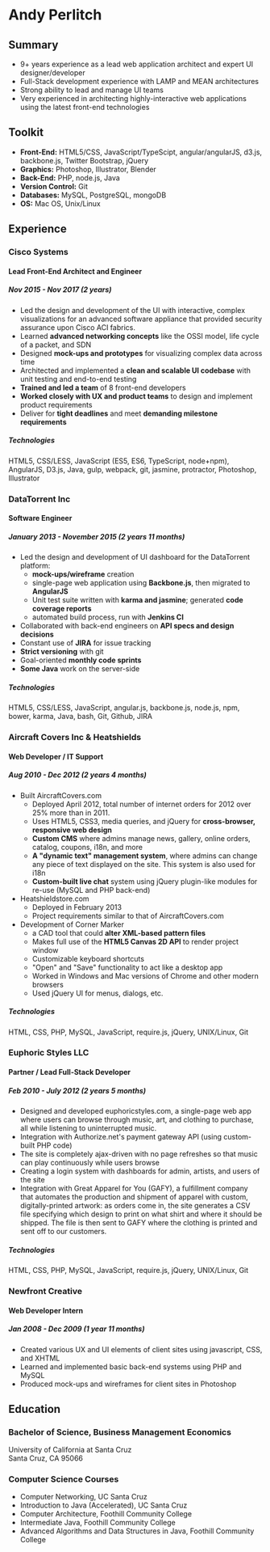 Andy Perlitch
=============

Summary
-------
- 9+ years experience as a lead web application architect and expert UI designer/developer
- Full-Stack development experience with LAMP and MEAN architectures
- Strong ability to lead and manage UI teams
- Very experienced in architecting highly-interactive web applications using the latest front-end technologies

Toolkit
-------
- **Front-End:** HTML5/CSS, JavaScript/TypeScipt, angular/angularJS, d3.js, backbone.js, Twitter Bootstrap, jQuery
- **Graphics:** Photoshop, Illustrator, Blender
- **Back-End:** PHP, node.js, Java
- **Version Control:** Git
- **Databases:** MySQL, PostgreSQL, mongoDB
- **OS:** Mac OS, Unix/Linux

Experience
----------


### Cisco Systems

#### Lead Front-End Architect and Engineer

##### Nov 2015 - Nov 2017 (2 years)

- Led the design and development of the UI with interactive, complex visualizations for an advanced software appliance that provided security assurance upon Cisco ACI fabrics.
- Learned **advanced networking concepts** like the OSSI model, life cycle of a packet, and SDN
- Designed **mock-ups and prototypes** for visualizing complex data across time
- Architected and implemented a **clean and scalable UI codebase** with unit testing and end-to-end testing
- **Trained and led a team** of 8 front-end developers
- **Worked closely with UX and product teams** to design and implement product requirements
- Deliver for **tight deadlines** and meet **demanding milestone requirements**


##### Technologies

HTML5, CSS/LESS, JavaScript (ES5, ES6, TypeScript, node+npm), AngularJS, D3.js, Java, gulp, webpack, git, jasmine, protractor, Photoshop, Illustrator


### DataTorrent Inc

#### Software Engineer

##### January 2013 - November 2015 (2 years 11 months)

- Led the design and development of UI dashboard for the DataTorrent platform:
  - **mock-ups/wireframe** creation
  - single-page web application using **Backbone.js**, then migrated to **AngularJS**
  - Unit test suite written with **karma and jasmine**; generated **code coverage reports**
  - automated build process, run with **Jenkins CI**
- Collaborated with back-end engineers on **API specs and design decisions**
- Constant use of **JIRA** for issue tracking
- **Strict versioning** with git
- Goal-oriented **monthly code sprints**
- **Some Java** work on the server-side

##### Technologies

HTML5, CSS/LESS, JavaScript, angular.js, backbone.js, node.js, npm, bower, karma, Java, bash, Git, Github, JIRA

### Aircraft Covers Inc & Heatshields

#### Web Developer / IT Support

##### Aug 2010 - Dec 2012 (2 years 4 months)

- Built AircraftCovers.com
  - Deployed April 2012, total number of internet orders for 2012 over 25% more than in 2011.
  - Uses HTML5, CSS3, media queries, and jQuery for **cross-browser, responsive web design**
  - **Custom CMS** where admins manage news, gallery, online orders, catalog, coupons, i18n, and more
  - **A "dynamic text" management system**, where admins can change any piece of text displayed on the site. This system is also used for i18n
  - **Custom-built live chat** system using jQuery plugin-like modules for re-use (MySQL and PHP back-end)
- Heatshieldstore.com
  - Deployed in February 2013
  - Project requirements similar to that of AircraftCovers.com
- Development of Corner Marker
  - a CAD tool that could **alter XML-based pattern files**
  - Makes full use of the **HTML5 Canvas 2D API** to render project window
  - Customizable keyboard shortcuts
  - "Open" and "Save" functionality to act like a desktop app
  - Worked in Windows and Mac versions of Chrome and other modern browsers
  - Used jQuery UI for menus, dialogs, etc.

##### Technologies

HTML, CSS, PHP, MySQL, JavaScript, require.js, jQuery, UNIX/Linux, Git

### Euphoric Styles LLC

#### Partner / Lead Full-Stack Developer

##### Feb 2010 - July 2012 (2 years 5 months)

* Designed and developed euphoricstyles.com, a single-page web app where users can browse through music, art, and clothing to purchase, all while listening to uninterrupted music.
* Integration with Authorize.net's payment gateway API (using custom-built PHP code)
* The site is completely ajax-driven with no page refreshes so that music can play continuously while users browse
* Creating a login system with dashboards for admin, artists, and users of the site
* Integration with Great Apparel for You (GAFY), a fulfillment company that automates the production and shipment of apparel with custom, digitally-printed artwork: as orders come in, the site generates a CSV file specifying which design to print on what shirt and where it should be shipped. The file is then sent to GAFY where the clothing is printed and sent off to our customers.

##### Technologies

HTML, CSS, PHP, MySQL, JavaScript, require.js, jQuery, UNIX/Linux, Git

### Newfront Creative

#### Web Developer Intern

##### Jan 2008 - Dec 2009 (1 year 11 months)

* Created various UX and UI elements of client sites using javascript, CSS, and XHTML
* Learned and implemented basic back-end systems using PHP and MySQL
* Produced mock-ups and wireframes for client sites in Photoshop


Education
---------

### Bachelor of Science, Business Management Economics
University of California at Santa Cruz  
Santa Cruz, CA 95066

### Computer Science Courses
- Computer Networking, UC Santa Cruz
- Introduction to Java (Accelerated), UC Santa Cruz
- Computer Architecture, Foothill Community College
- Intermediate Java, Foothill Community College
- Advanced Algorithms and Data Structures in Java, Foothill Community College